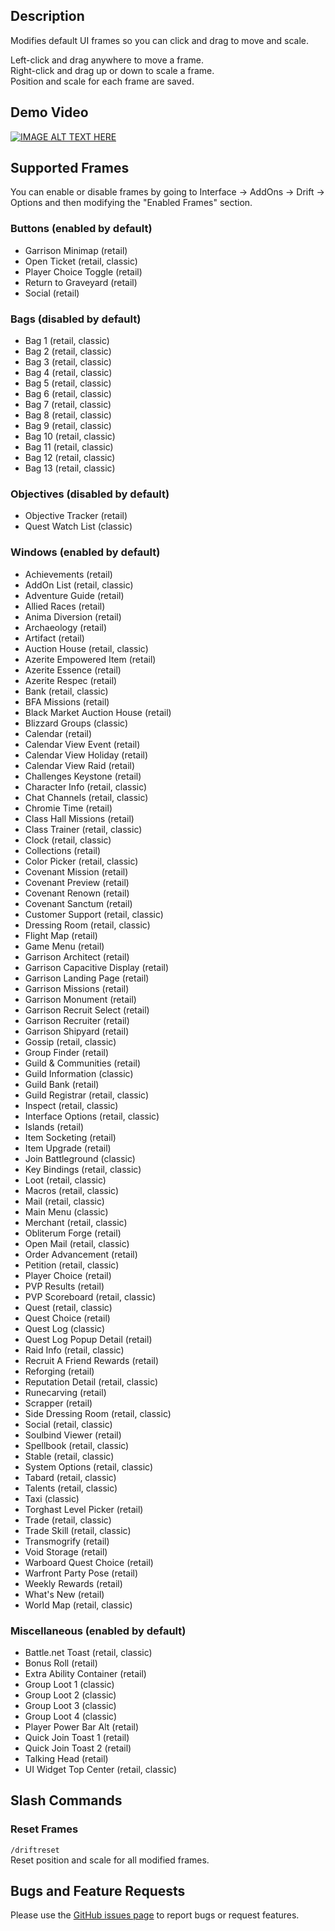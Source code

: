## Description
Modifies default UI frames so you can click and drag to move and scale.

Left-click and drag anywhere to move a frame.  
Right-click and drag up or down to scale a frame.  
Position and scale for each frame are saved.

## Demo Video
[![IMAGE ALT TEXT HERE](http://img.youtube.com/vi/R8d-QYxyN7Y/maxresdefault.jpg)](https://youtu.be/R8d-QYxyN7Y)

## Supported Frames
You can enable or disable frames by going to Interface -> AddOns -> Drift -> Options and then modifying the "Enabled Frames" section.

### Buttons (enabled by default)
- Garrison Minimap (retail)
- Open Ticket (retail, classic)
- Player Choice Toggle (retail)
- Return to Graveyard (retail)
- Social (retail)

### Bags (disabled by default)
- Bag 1 (retail, classic)
- Bag 2 (retail, classic)
- Bag 3 (retail, classic)
- Bag 4 (retail, classic)
- Bag 5 (retail, classic)
- Bag 6 (retail, classic)
- Bag 7 (retail, classic)
- Bag 8 (retail, classic)
- Bag 9 (retail, classic)
- Bag 10 (retail, classic)
- Bag 11 (retail, classic)
- Bag 12 (retail, classic)
- Bag 13 (retail, classic)

### Objectives (disabled by default)
- Objective Tracker (retail)
- Quest Watch List (classic)

### Windows (enabled by default)
- Achievements (retail)
- AddOn List (retail, classic)
- Adventure Guide (retail)
- Allied Races (retail)
- Anima Diversion (retail)
- Archaeology (retail)
- Artifact (retail)
- Auction House (retail, classic)
- Azerite Empowered Item (retail)
- Azerite Essence (retail)
- Azerite Respec (retail)
- Bank (retail, classic)
- BFA Missions (retail)
- Black Market Auction House (retail)
- Blizzard Groups (classic)
- Calendar (retail)
- Calendar View Event (retail)
- Calendar View Holiday (retail)
- Calendar View Raid (retail)
- Challenges Keystone (retail)
- Character Info (retail, classic)
- Chat Channels (retail, classic)
- Chromie Time (retail)
- Class Hall Missions (retail)
- Class Trainer (retail, classic)
- Clock (retail, classic)
- Collections (retail)
- Color Picker (retail, classic)
- Covenant Mission (retail)
- Covenant Preview (retail)
- Covenant Renown (retail)
- Covenant Sanctum (retail)
- Customer Support (retail, classic)
- Dressing Room (retail, classic)
- Flight Map (retail)
- Game Menu (retail)
- Garrison Architect (retail)
- Garrison Capacitive Display (retail)
- Garrison Landing Page (retail)
- Garrison Missions (retail)
- Garrison Monument (retail)
- Garrison Recruit Select (retail)
- Garrison Recruiter (retail)
- Garrison Shipyard (retail)
- Gossip (retail, classic)
- Group Finder (retail)
- Guild & Communities (retail)
- Guild Information (classic)
- Guild Bank (retail)
- Guild Registrar (retail, classic)
- Inspect (retail, classic)
- Interface Options (retail, classic)
- Islands (retail)
- Item Socketing (retail)
- Item Upgrade (retail)
- Join Battleground (classic)
- Key Bindings (retail, classic)
- Loot (retail, classic)
- Macros (retail, classic)
- Mail (retail, classic)
- Main Menu (classic)
- Merchant (retail, classic)
- Obliterum Forge (retail)
- Open Mail (retail, classic)
- Order Advancement (retail)
- Petition (retail, classic)
- Player Choice (retail)
- PVP Results (retail)
- PVP Scoreboard (retail, classic)
- Quest (retail, classic)
- Quest Choice (retail)
- Quest Log (classic)
- Quest Log Popup Detail (retail)
- Raid Info (retail, classic)
- Recruit A Friend Rewards (retail)
- Reforging (retail)
- Reputation Detail (retail, classic)
- Runecarving (retail)
- Scrapper (retail)
- Side Dressing Room (retail, classic)
- Social (retail, classic)
- Soulbind Viewer (retail)
- Spellbook (retail, classic)
- Stable (retail, classic)
- System Options (retail, classic)
- Tabard (retail, classic)
- Talents (retail, classic)
- Taxi (classic)
- Torghast Level Picker (retail)
- Trade (retail, classic)
- Trade Skill (retail, classic)
- Transmogrify (retail)
- Void Storage (retail)
- Warboard Quest Choice (retail)
- Warfront Party Pose (retail)
- Weekly Rewards (retail)
- What's New (retail)
- World Map (retail, classic)

### Miscellaneous (enabled by default)
- Battle.net Toast (retail, classic)
- Bonus Roll (retail)
- Extra Ability Container (retail)
- Group Loot 1 (classic)
- Group Loot 2 (classic)
- Group Loot 3 (classic)
- Group Loot 4 (classic)
- Player Power Bar Alt (retail)
- Quick Join Toast 1 (retail)
- Quick Join Toast 2 (retail)
- Talking Head (retail)
- UI Widget Top Center (retail, classic)

## Slash Commands
### Reset Frames
`/driftreset`  
Reset position and scale for all modified frames.

## Bugs and Feature Requests
Please use the [GitHub issues page](https://github.com/jaredbwasserman/drift/issues) to report bugs or request features.